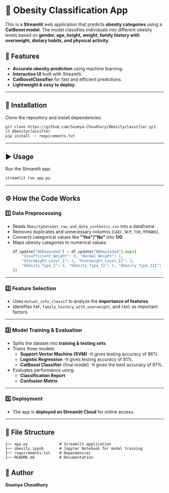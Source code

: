 
# 🏥 Obesity Classification App

This is a **Streamlit** web application that predicts **obesity categories** using a **CatBoost model**. The model classifies individuals into different obesity levels based on **gender, age, height, weight, family history with overweight, dietary habits, and physical activity**.

## 🚀 Features
- **Accurate obesity prediction** using machine learning.
- **Interactive UI** built with Streamlit.
- **CatBoostClassifier** for fast and efficient predictions.
- **Lightweight & easy to deploy**.

---

## 📌 Installation
Clone the repository and install dependencies:
```bash
git clone https://github.com/Soumya-Choudhury/Obesityclassifier.git
cd Obesityclassifier
pip install -r requirements.txt
```

---

## ▶️ Usage
Run the Streamlit app:
```bash
streamlit run app.py
```

---

## ⚙️ How the Code Works

### **1️⃣ Data Preprocessing**
- Reads `ObesityDataSet_raw_and_data_sinthetic.csv` into a dataframe.
- Removes duplicates and unnecessary columns (`CAEC`. `NCP`, `TUE`, `MTRANS`).
- Converts categorical values like **"Yes"/"No"** into **1/0**.
- Maps obesity categories to numerical values:
  ```python
  df_update["NObeyesdad"] = df_update["NObeyesdad"].map({
      "Insufficient_Weight": 0, "Normal_Weight": 1,
      "Overweight_Level_I": 2, "Overweight_Level_II": 3,
      "Obesity_Type_I": 4, "Obesity_Type_II": 5, "Obesity_Type_III": 6
  })
  ```

---

### **2️⃣ Feature Selection**
- Uses `mutual_info_classif` to analyze the **importance of features**.
- Identifies `FAF`, `family_history_with_overweight`, and `FAVC` as important factors.

---

### **3️⃣ Model Training & Evaluation**
- Splits the dataset into **training & testing sets**.
- Trains three models:
  - **Support Vector Machine (SVM)** -It gives testing accuracy of 86%. 
  - **Logistic Regression** -It gives testing accuracy of 81%.
  - **CatBoost Classifier** (final model) -It gives the best accuracy of 97%.
- Evaluates performance using:
  - **Classification Report**
  - **Confusion Matrix**



---

### **5️⃣ Deployment**
- The app is **deployed on Streamlit Cloud** for online access.

---

## 📂 File Structure
```
├── app.py              # Streamlit application
├── obesity.ipynb       # Jupyter Notebook for model training
├── requirements.txt    # Dependencies
├── README.md           # Documentation
```


## 👤 Author
**Soumya Choudhury**
